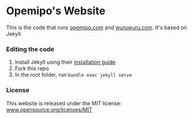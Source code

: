 Opemipo's Website
====================

This is the code that runs [opemipo.com](https://opemipo.com) and [wuruwuru.com](wuruwuru.com). It's based on Jekyll.

### Editing the code

1. Install Jekyll using their [installation guide](https://jekyllrb.com/docs/installation/)
2. Fork this repo
3. In the root folder, run `bundle exec jekyll serve`

### License
This website is released under the MIT license: www.opensource.org/licenses/MIT
